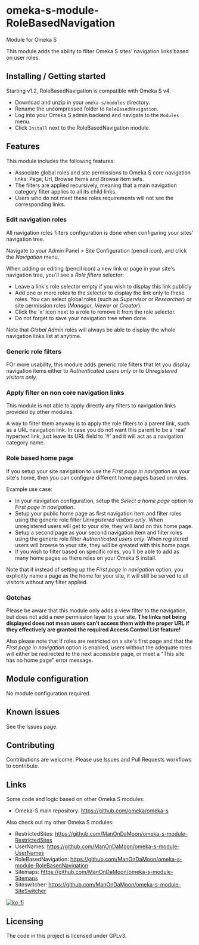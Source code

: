 # omeka-s-module-RoleBasedNavigation
Module for Omeka S

This module adds the ability to filter Omeka S sites' navigation links based on user roles.

## Installing / Getting started

Starting v1.2, RoleBasedNavigation is compatible with Omeka S v4.

* Download and unzip in your `omeka-s/modules` directory.
* Rename the uncompressed folder to `RoleBasedNavigation`.
* Log into your Omeka S admin backend and navigate to the `Modules` menu.
* Click `Install` next to the RoleBasedNavigation module.

## Features

This module includes the following features:

* Associate global roles and site permissions to Omeka S core navigation links: Page, Url, Browse Items and Browse item sets.
* The filters are applied recursively, meaning that a main navigation category filter applies to all its child links.
* Users who do not meet these roles requirements will not see the corresponding links.

### Edit navigation roles

All navigation roles filters configuration is done when configuring your sites' navigation tree.

Navigate to your Admin Panel > Site Configuration (pencil icon), and click the *Navigation* menu.

When adding or editing (pencil icon) a new link or page in your site's navigation tree, you'll see a *Role filters* selector:

* Leave a link's role selector empty if you wish to display this link publicly
* Add one or more roles to the selector to display the link only to these roles. You can select global roles (such as *Supervisor* or *Researcher*) or site permission roles (*Manager*, *Viewer* or *Creator*).
* Click the 'x' icon next to a role to remove it from the role selector.
* Do not forget to save your navigation tree when done.

Note that *Global Admin* roles will always be able to display the whole navigation links list at anytime.

### Generic role filters

FOr more usability, this module adds generic role filters that let you display navigation items either to *Authenticated users only* or to *Unregistered visitors only*.

### Apply filter on non core navigation links

This module is not able to apply directly any filters to navigation links provided by other modules.

A way to filter them anyway is to apply the role filters to a parent link, such as a URL navigation link. In case you do not want this parent to be a 'real' hypertext link, just leave its URL field to '#' and it will act as a navigation category name.

### Role based home page

If you setup your site navigation to use the *First page in navigation* as your site's home, then you can configure different home pages based on roles.

Example use case:

* In your navigation configuration, setup the *Select a home page* option to *First page in navigation*.
* Setup your public home page as first navigation item and filter roles using the generic role filter *Unregistered visitors only*. When unregistered users will get to your site, they will land on this home page.
* Setup a second page as your second navigation item and filter roles using the generic role filter *Authenticated users only*. When registered users will browse to your site, they will be greated with this home page.
* If you wish to filter based on specific roles, you'll be able to add as many home pages as there roles on your Omeka S install.

Note that if instead of setting up the *First page in navigation* option, you explicitly name a page as the home for your site, it will still be served to all visitors without any filter applied.


### Gotchas

Please be aware that this module only adds a view filter to the navigation, but does not add a new permission layer to your site. __The links not being displayed does not mean users can't access them with the proper URL if they effectively are granted the required Access Control List feature!__

Also please note that if roles are restricted on a site's first page and that the *First page in navigation* option is enabled, users without the adequate roles will either be redirected to the next accessible page, or meet a "This site has no home page" error message.

## Module configuration

No module configuration required.

## Known issues

See the Issues page.

## Contributing

Contributions are welcome. Please use Issues and Pull Requests workflows to contribute.

## Links

Some code and logic based on other Omeka S modules:

* Omeka-S main repository: https://github.com/omeka/omeka-s

Also check out my other Omeka S modules:

* RestrictedSites: https://github.com/ManOnDaMoon/omeka-s-module-RestrictedSites
* UserNames: https://github.com/ManOnDaMoon/omeka-s-module-UserNames
* RoleBasedNavigation: https://github.com/ManOnDaMoon/omeka-s-module-RoleBasedNavigation
* Sitemaps: https://github.com/ManOnDaMoon/omeka-s-module-Sitemaps
* Siteswitcher: https://github.com/ManOnDaMoon/omeka-s-module-SiteSwitcher

[![ko-fi](https://www.ko-fi.com/img/githubbutton_sm.svg)](https://ko-fi.com/H2H0IPOUY)

## Licensing

The code in this project is licensed under GPLv3.
